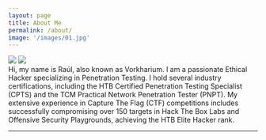 ```yaml
---
layout: page
title: About Me
permalink: /about/
image: '/images/01.jpg'
---
```

<div class="gallery-box">
  <div class="gallery">
    <img src="{{site.baseurl}}/images/CPTS.png">
    <img src="{{site.baseurl}}/images/PNPT.png">
  </div>
</div>
Hi, my name is Raúl, also known as Vorkharium. I am a passionate Ethical Hacker specializing in Penetration Testing. I hold several industry certifications, including the HTB Certified Penetration Testing Specialist (CPTS) and the TCM Practical Network Penetration Tester (PNPT). My extensive experience in Capture The Flag (CTF) competitions includes successfully compromising over 150 targets in Hack The Box Labs and Offensive Security Playgrounds, achieving the HTB Elite Hacker rank.
<hr>